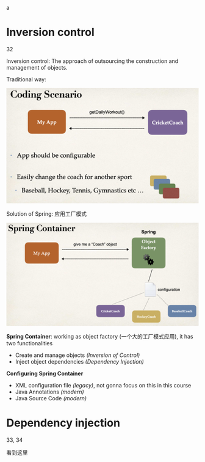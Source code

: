a



# Inversion control



32



Inversion control:  The approach of outsourcing the construction and management of objects.

Traditional way:

<img src="./Src_md/IoC1.png" style="zoom:50%;" />

Solution of Spring: 应用工厂模式

<img src="./Src_md/IoC2.png" style="zoom:50%;" />



**Spring Container**: working as object factory (一个大的工厂模式应用), it has two functionalities

+ Create and manage objects *(Inversion of Control)* 
+ Inject object dependencies *(Dependency Injection)*



**Configuring Spring Container**

+ XML configuration file *(legacy)*, not gonna focus on this in this course
+ Java Annotations *(modern)* 
+ Java Source Code *(modern)*



# Dependency injection

33, 34

看到这里